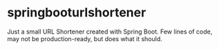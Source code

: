 springbooturlshortener
======================

Just a small URL Shortener created with Spring Boot. Few lines of code, may not be production-ready, but does what it should.

